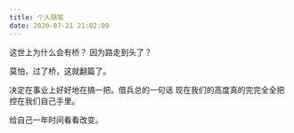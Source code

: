 ```yaml
---
title: 个人随笔
date: 2020-07-21 21:02:09
---
```



这世上为什么会有桥？ 
因为路走到头了？

莫怕，过了桥，这就翻篇了。

决定在事业上好好地在搞一把。借兵总的一句话 现在我们的高度真的完完全全把控在我们自己手里。

给自己一年时间看看改变。